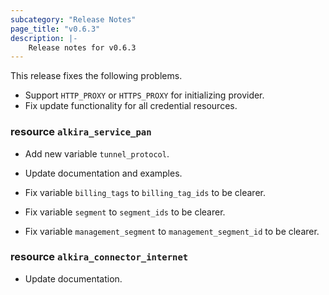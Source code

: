 ```yaml
---
subcategory: "Release Notes"
page_title: "v0.6.3"
description: |-
    Release notes for v0.6.3
---
```


This release fixes the following problems.

* Support `HTTP_PROXY` or `HTTPS_PROXY` for initializing provider.
* Fix update functionality for all credential resources.


### resource `alkira_service_pan`

* Add new variable `tunnel_protocol`.
* Update documentation and examples.

* Fix variable `billing_tags` to `billing_tag_ids` to be clearer.
* Fix variable `segment` to `segment_ids` to be clearer.
* Fix variable `management_segment` to `management_segment_id` to be clearer.


### resource `alkira_connector_internet`

* Update documentation.
